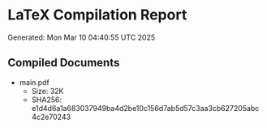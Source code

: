 # LaTeX Compilation Report
Generated: Mon Mar 10 04:40:55 UTC 2025
## Compiled Documents
- main.pdf
  - Size: 32K
  - SHA256: e1d4d6a1a683037949ba4d2be10c156d7ab5d57c3aa3cb627205abc4c2e70243
